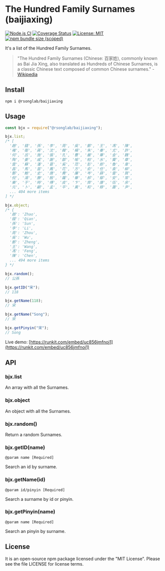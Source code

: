 # The Hundred Family Surnames (baijiaxing)

[![Node.js CI](https://github.com/rsonglab/baijiaxing/actions/workflows/node.js.yml/badge.svg)](https://github.com/rsonglab/baijiaxing/actions/workflows/node.js.yml)
[![Coverage Status](https://coveralls.io/repos/github/rsonglab/baijiaxing/badge.svg?branch=master)](https://coveralls.io/github/rsonglab/baijiaxing?branch=master)
[![License: MIT](https://img.shields.io/badge/License-MIT-yellow.svg)](https://github.com/rsonglab/baijiaxing/blob/master/LICENSE)
[![npm bundle size (scoped)](https://img.shields.io/bundlephobia/min/@rsonglab/baijiaxing)](https://www.npmjs.com/package/@rsonglab/baijiaxing)

It's a list of the Hundred Family Surnames.

> "The Hundred Family Surnames (Chinese: 百家姓), commonly known as Bai Jia Xing, also translated as Hundreds of Chinese Surnames, is a classic Chinese text composed of common Chinese surnames." - [Wikipedia](https://en.wikipedia.org/wiki/Hundred_Family_Surnames)

## Install

```shell
npm i @rsonglab/baijiaxing
```

## Usage

```js
const bjx = require("@rsonglab/baijiaxing");

bjx.list;
/* [
  '趙', '錢', '孫', '李', '周', '吳', '鄭', '王', '馮', '陳',
  '褚', '衛', '蔣', '沈', '韓', '楊', '朱', '秦', '尤', '許',
  '何', '呂', '施', '張', '孔', '曹', '嚴', '華', '金', '魏',
  '陶', '姜', '戚', '謝', '鄒', '喻', '柏', '水', '竇', '章',
  '雲', '蘇', '潘', '葛', '奚', '范', '彭', '郎', '魯', '韋',
  '昌', '馬', '苗', '鳳', '花', '方', '俞', '任', '袁', '柳',
  '酆', '鮑', '史', '唐', '費', '廉', '岑', '薛', '雷', '賀',
  '倪', '湯', '滕', '殷', '羅', '畢', '郝', '鄔', '安', '常',
  '樂', '于', '時', '傅', '皮', '卞', '齊', '康', '伍', '余',
  '元', '卜', '顧', '孟', '平', '黃', '和', '穆', '蕭', '尹',
  ... 404 more items
] */

bjx.object;
/* {
  '趙': 'Zhao',
  '錢': 'Qian',
  '孫': 'Sun',
  '李': 'Li',
  '周': 'Zhou',
  '吳': 'Wu',
  '鄭': 'Zheng',
  '王': 'Wang',
  '馮': 'Feng',
  '陳': 'Chen',
  ... 494 more items
} */

bjx.random();
// 公孫

bjx.getID("宋");
// 118

bjx.getName(118);
// 宋

bjx.getName("Song");
// 宋

bjx.getPinyin("宋");
// Song
```

Live demo: [https://runkit.com/embed/uc856jmfnoj1](https://runkit.com/embed/uc856jmfnoj1)

## API

### bjx.list

An array with all the Surnames.

### bjx.object

An object with all the Surnames.

### bjx.random()

Return a random Surnames.

### bjx.getID(name)

`@param name [Required]`

Search an id by surname.

### bjx.getName(id)

`@param id/pinyin [Required]`

Search a surname by id or pinyin.

### bjx.getPinyin(name)

`@param name [Required]`

Search an pinyin by surname.

## License

It is an open-source npm package licensed under the "MIT License". Please see the file LICENSE for license terms.
